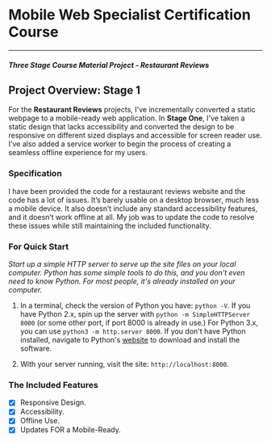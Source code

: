 # Mobile Web Specialist Certification Course
---
#### _Three Stage Course Material Project - Restaurant Reviews_

## Project Overview: Stage 1

For the **Restaurant Reviews** projects, I've incrementally converted a static webpage to a mobile-ready web application. In **Stage One**, I've taken a static design that lacks accessibility and converted the design to be responsive on different sized displays and accessible for screen reader use. I've also added a service worker to begin the process of creating a seamless offline experience for my users.

### Specification

I have been provided the code for a restaurant reviews website and the code has a lot of issues. It’s barely usable on a desktop browser, much less a mobile device. It also doesn’t include any standard accessibility features, and it doesn’t work offline at all. My job was to update the code to resolve these issues while still maintaining the included functionality.

### For Quick Start
*Start up a simple HTTP server to serve up the site files on your local computer. Python has some simple tools to do this, and you don't even need to know Python. For most people, it's already installed on your computer.*

1. In a terminal, check the version of Python you have: `python -V`. If you have Python 2.x, spin up the server with `python -m SimpleHTTPServer 8000` (or some other port, if port 8000 is already in use.) For Python 3.x, you can use `python3 -m http.server 8000`. If you don't have Python installed, navigate to Python's [website](https://www.python.org/) to download and install the software.

2. With your server running, visit the site: `http://localhost:8000`.

### The Included Features
- [x] Responsive Design.
- [x] Accessibility.
- [x] Offline Use.
- [x] Updates FOR a Mobile-Ready.
